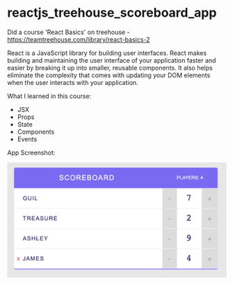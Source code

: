 # reactjs_treehouse_scoreboard_app
Did a course 'React Basics' on treehouse - https://teamtreehouse.com/library/react-basics-2

React is a JavaScript library for building user interfaces. React makes building and maintaining the user interface of your application faster and easier by breaking it up into smaller, reusable components. It also helps eliminate the complexity that comes with updating your DOM elements when the user interacts with your application.

What I learned in this course:
- JSX
- Props
- State
- Components
- Events

App Screenshot:

![alt Screenshot](https://github.com/richakhanna/reactjs_treehouse_scoreboard_app/blob/master/scoreboard_screenshot.png)

